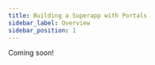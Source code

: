 ```yaml
---
title: Building a Superapp with Portals
sidebar_label: Overview
sidebar_position: 1
---
```


Coming soon!